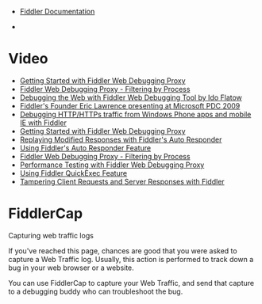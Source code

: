 
* [Fiddler Documentation](http://docs.telerik.com/fiddler/)

* []()
# Video
* [Getting Started with Fiddler Web Debugging Proxy](http://www.telerik.com/videos/fiddler)
* [Fiddler Web Debugging Proxy - Filtering by Process](http://www.telerik.com/videos/fiddler/fiddler-web-debugging-proxy---filtering-by-process)
* [Debugging the Web with Fiddler Web Debugging Tool by Ido Flatow](http://www.telerik.com/videos/fiddler/debugging-the-web-with-fiddler-web-debuggging-tool-by-ido-flatow)
* [Fiddler's Founder Eric Lawrence presenting at Microsoft PDC 2009](http://www.telerik.com/videos/fiddler/fiddler-s-founder-eric-lawrence-presenting-at-microsoft-pdc-2009)
* [Debugging HTTP/HTTPs traffic from Windows Phone apps and mobile IE with Fiddler](http://www.telerik.com/videos/fiddler/debugging-http-https-traffic-from-windows-phone-apps-and-mobile-ie-with-fiddler)
* [Getting Started with Fiddler Web Debugging Proxy](https://www.youtube.com/watch?v=gujBKFGwjd4)
* [Replaying Modified Responses with Fiddler's Auto Responder](http://www.telerik.com/videos/fiddler/replaying-modified-responses-with-fiddler-s-auto-responder)
* [Using Fiddler's Auto Responder Feature](http://www.telerik.com/videos/fiddler/using-fiddler-s-auto-responder-feature)
* [Fiddler Web Debugging Proxy - Filtering by Process](http://www.telerik.com/videos/fiddler/fiddler-web-debugging-proxy---filtering-by-process)
* [Performance Testing with Fiddler Web Debugging Proxy](http://www.telerik.com/videos/fiddler/performance-testing-with-fiddler-web-debugging-proxy)
* [Using Fiddler QuickExec Feature](http://www.telerik.com/videos/fiddler/using-fiddler-quickexec-feature)
* [Tampering Client Requests and Server Responses with Fiddler](http://www.telerik.com/videos/fiddler/tampering-client-requests-and-server-responses-)



# FiddlerCap
Capturing web traffic logs

If you've reached this page, chances are good that you were asked to capture a Web Traffic log. Usually, this action is performed to track down a bug in your web browser or a website.

You can use FiddlerCap to capture your Web Traffic, and send that capture to a debugging buddy who can troubleshoot the bug.
